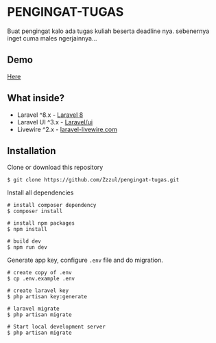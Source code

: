 

# PENGINGAT-TUGAS
Buat pengingat kalo ada tugas kuliah beserta deadline nya. sebenernya inget cuma males ngerjainnya...

## Demo
<a  href="https://pengingat-tugas.herokuapp.com/" target="blank">Here</a>

## What inside?
- Laravel ^8.x - [Laravel 8](https://laravel.com/docs/8.x)
- Laravel UI ^3.x - [Laravel/ui](https://github.com/laravel/ui/tree/3.x)
-   Livewire ^2.x - [laravel-livewire.com](https://laravel-livewire.com)

## Installation
Clone or download this repository
```shell
$ git clone https://github.com/Zzzul/pengingat-tugas.git
```

Install all dependencies
```shell
# install composer dependency
$ composer install

# install npm packages
$ npm install

# build dev 
$ npm run dev
```

Generate app key, configure `.env` file and do migration.
```shell
# create copy of .env
$ cp .env.example .env

# create laravel key
$ php artisan key:generate

# laravel migrate
$ php artisan migrate

# Start local development server
$ php artisan migrate
```
